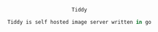 <div align="center">

```py
Tiddy
```
```Ocaml
Tiddy is self hosted image server written in go
```
</div>

